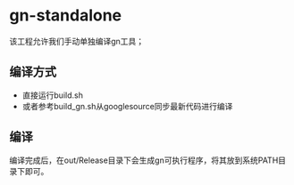 # gn-standalone
该工程允许我们手动单独编译gn工具；

## 编译方式
- 直接运行build.sh
- 或者参考build_gn.sh从googlesource同步最新代码进行编译


## 编译

编译完成后，在out/Release目录下会生成gn可执行程序，将其放到系统PATH目录下即可。